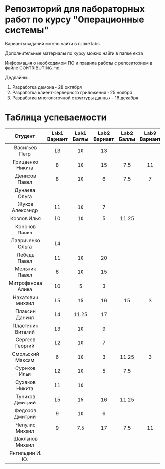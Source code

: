 # Репозиторий для лабораторных работ по курсу "Операционные системы"

Варианты заданий можно найти в папке labs

Дополнительные материалы по курсу можно найти в папке extra

Информация о необходимом ПО и правила работы с репозиторием в файле CONTRIBUTING.md

Дедлайны:
1. Разработка демона - 28 октября
2. Разработка клиент-серверного приложения - 25 ноября
3. Разработка многопоточной структуры данных - 16 декабря

# Таблица успеваемости
| Студент | Lab1 Вариант | Lab1 Баллы | Lab2 Вариант | Lab2 Баллы| Lab3 Вариант | Lab3 Баллы | Сумма |
| :---: | :---: | :---: | :---: | :---: | :---: | :---: | :---: |
| Васильев Петр |13|10|13||||10|
| Грицаенко Никита |8|10|15|7.5|11||17.5|
| Денисов Павел |8|10|6|7.5|7||17.5|
| Дунаева Ольга ||||||||
| Жуков Александр |11|10|7||||10|
| Козлов Илья |10|10|5|11.25|||21.25|
| Кононов Павел ||||||||
| Лавриченко Ольга |14|||||||
| Лебедь Павел |11|10|20||||10|
| Мельник Павел |6|10|15||||10|
| Митрофанова Алина |10|5|3||||5|
| Нахатович Михаил |15|15|16|15|3||30|
| Плаксин Даниил |14|11.25|17||||11.25|
| Пластинин Виталий |13|10|9||||10|
| Сергеев Георгий |12|10|7||||10|
| Смольский Максим |6|10|3|11.25|3||21.25|
| Суриков Илья |12|10|5|7.5|||17.5|
| Суханов Никита |11|10|||||10|
| Туников Дмитрий |15|15|16|11.25|||26.25|
| Федоров Дмитрий |9|10|6||||10|
| Чепулис Михаил |9|7.5|17|7.5|11||15|
| Шакланов Михаил ||||||||
| Янгильдин И. Ю. ||||||||
